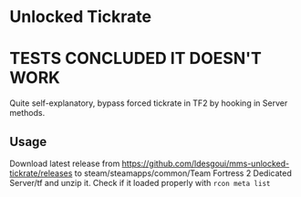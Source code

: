 # Unlocked Tickrate

# TESTS CONCLUDED IT DOESN'T WORK

Quite self-explanatory, bypass forced tickrate in TF2 by hooking in Server methods.

## Usage

Download latest release from https://github.com/ldesgoui/mms-unlocked-tickrate/releases to steam/steamapps/common/Team Fortress 2 Dedicated Server/tf and unzip it.
Check if it loaded properly with `rcon meta list`

